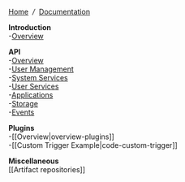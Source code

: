 [Home](Home) &nbsp;*/*&nbsp; [Documentation](Documentation)

**Introduction**  
-[Overview](overview)

**API**  
-[Overview](overview-api)  
-[User Management](overview-users)  
-[System Services](overview-system)  
-[User Services](overview-services)  
-[Applications](overview-apps)  
-[Storage](overview-storage)  
-[Events](API-Events-overview)  

**Plugins**  
-[[Overview|overview-plugins]]  
-[[Custom Trigger Example|code-custom-trigger]]  

**Miscellaneous**  
  [[Artifact repositories]]  
